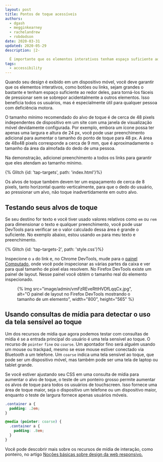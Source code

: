 ```yaml
---
layout: post
title: Pontos de toque acessíveis
authors:
  - dgash
  - megginkearney
  - rachelandrew
  - robdodson
date: 2020-03-31
updated: 2020-05-29
description: |2-

  É importante que os elementos interativos tenham espaço suficiente ao seu redor, quando usados em um dispositivo móvel ou em touchscreen. Isso ajudará a todos, mas especialmente aqueles com deficiência motora.
tags:
  - accessibility
---
```


Quando seu design é exibido em um dispositivo móvel, você deve garantir que os elementos interativos, como botões ou links, sejam grandes o bastante e tenham espaço suficiente ao redor deles, para torná-los fáceis de pressionar sem se sobrepor acidentalmente a outros elementos. Isso beneficia todos os usuários, mas é especialmente útil para qualquer pessoa com deficiência motora.

O tamanho mínimo recomendado do alvo de toque é de cerca de 48 pixels independentes de dispositivo em um site com uma janela de visualização móvel devidamente configurada. Por exemplo, embora um ícone possa ter apenas uma largura e altura de 24 px, você pode usar preenchimento adicional para aumentar o tamanho do ponto de toque para 48 px. A área de 48x48 pixels corresponde a cerca de 9 mm, que é aproximadamente o tamanho da área da almofada do dedo de uma pessoa.

Na demonstração, adicionei preenchimento a todos os links para garantir que eles atendam ao tamanho mínimo.

{% Glitch {id: 'tap-targets', path: 'index.html'}%}

Os alvos de toque também devem ter um espaçamento de cerca de 8 pixels, tanto horizontal quanto verticalmente, para que o dedo do usuário, ao pressionar um alvo, não toque inadvertidamente em outro alvo.

## Testando seus alvos de toque

Se seu destino for texto e você tiver usado valores relativos como `em` ou `rem` para dimensionar o texto e qualquer preenchimento, você pode usar DevTools para verificar se o valor calculado dessa área é grande o suficiente. No exemplo abaixo, estou usando `em` para meu texto e preenchimento.

{% Glitch {id: 'tap-targets-2', path: 'style.css'}%}

Inspecione o `a` do link e, no Chrome DevTools, mude para o [painel Computado,](https://developers.google.com/web/tools/chrome-devtools/css/overrides#computed) onde você pode inspecionar as várias partes da caixa e ver para qual tamanho de pixel elas resolvem. No Firefox DevTools existe um painel de layout. Nesse painel você obtém o tamanho real do elemento inspecionado.

<figure style="max-width: 500px">{% Img src="image/admin/vmFzREveRttHVDfLqqCx.jpg", alt="O painel de layout no Firefox DevTools mostrando o tamanho de um elemento", width="800", height="565" %}</figure>

## Usando consultas de mídia para detectar o uso da tela sensível ao toque

Um dos recursos de mídia que agora podemos testar com consultas de mídia é se a entrada principal do usuário é uma tela sensível ao toque. O recurso de `pointer` `fine` ou `coarse`. Um apontador fino será alguém usando um mouse ou trackpad, mesmo se esse mouse estiver conectado via Bluetooth a um telefone. Um `coarse` indica uma tela sensível ao toque, que pode ser um dispositivo móvel, mas também pode ser uma tela de laptop ou tablet grande.

Se você estiver ajustando seu CSS em uma consulta de mídia para aumentar o alvo de toque, o teste de um ponteiro grosso permite aumentar os alvos de toque para todos os usuários de touchscreen. Isso fornece uma área de toque maior, seja o dispositivo um telefone ou um dispositivo maior, enquanto o teste de largura fornece apenas usuários móveis.

```css
.container a {
  padding: .2em;
}

@media (pointer: coarse) {
  .container a {
    padding: .8em;
  }
}
```

Você pode descobrir mais sobre os recursos de mídia de interação, como ponteiro, no artigo [Noções básicas sobre design da web responsivo.](/responsive-web-design-basics/)
